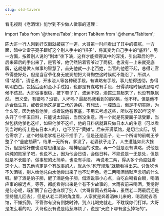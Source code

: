```yaml
---
slug: old-tavern
---
```


看电视剧《老酒馆》能学到不少做人做事的道理：

import Tabs from '@theme/Tabs';
import TabItem from '@theme/TabItem';

<Tabs>
  <TabItem value="chendage" label="陈大哥" default>
    陈大哥一行人刚到好汉街就被摆了一道，大哥第一时间看出了其中的猫腻，一方面，暗中让雷子亮子跟好这个别人手中的“棋子”，将其变为自己手中的“底料”，另一方面，按着别人说的“剧本”往下演，这样才能探得其中的深浅，引出幕后的手，后来幕后的手出来了，是官爷，他仍然陪着官爷过了两招，也没有一上来就亮底牌，这就是做人做事的智慧了，首先他就一小老百姓，当官的他惹不起，总得让官爷得些好处，但是当官爷化身无底洞想把大哥掏空这时候就不能忍了，所谓人得“站着”，请记者，开水浇人等各种硬手段，有谋略有手段，事儿想得透彻，办得明明白白。包括后面和金小手过招，也都是有谋略有手段，分得清啥时候该忍啥时候不该忍。大哥做事很稳，被下套子了，波澜不惊，酒馆生意起来了，也没有飘飘然。
  </TabItem>
  <TabItem value="heyitang" label="贺义堂">
    贺义堂，有错吗？没错，人坏吗？最起码我看到的前8集，他不坏。但是他不适合做生意，或者说他这是富二代的通病，有想法，一腔热血，但是不切实际，为什么呀，因为他有他爹，或者说他有家底，不用去考虑这些，所以在1928年这年头开了个怀玉日料，只能说太超前，当然没生意。再一个就是死要面子活受罪，当然包括他爹也这样，如果他爹不这样，他的日料店就算只做日本人的生意（可以看到当时的街上是有日本人的），也不至于“黄摊”。后来开满菜馆，是切合实际，切合需求了，这个时候老掌柜已经不插手了，但是还是面子，让一个所谓的前朝王爷整了个“釜底抽薪”，结果一无所有，爹没了，老婆孩子走了。人生遭逢如此大挫折，但是他好像也没啥思维层面、精神层面的改变。再一个就是没有谋略，说他是纯纯的败家子吧，也说不上，因为他会日语，会做日料，不能说是一无是处，但是就是不长脑子，做事想的太简单，也没有手段。
  </TabItem>
  <TabItem value="laoerliang" label="老二两">
    再说老二两，得从多个角度就看这个人，首先他肯定是个有故事的人，就从他“死守规矩”就能看得出来。讨饭吃也不欠酒钱，别人给他兑白水他尝出来了也不动声色。老二两喝酒悄默声念叨的什么呀。醉了酒是豹子胆，醒了酒是兔子胆，借酒说事小心点，白吃白喝看白眼，喝酒应事的躲远点。等等，都能看得出来是个有不少故事的。大雨夜前来喝酒，我觉得是何必呢，既折腾了自己也麻烦了别人（大哥冒雨去找马车，虽然老二两最后还是坚持腿儿回去），但是从老二两的角度看，人家就是奔着酒味儿来的，喝酒就去酒馆，不嫌折腾，不管你有没有倒拨时钟，到点儿喝完就走，不耽误你们打烊。大哥是怎么看的呢，大哥也没有说是给惹麻烦了，说是“天底下哪有这么捧场的”。
  </TabItem>
</Tabs>
